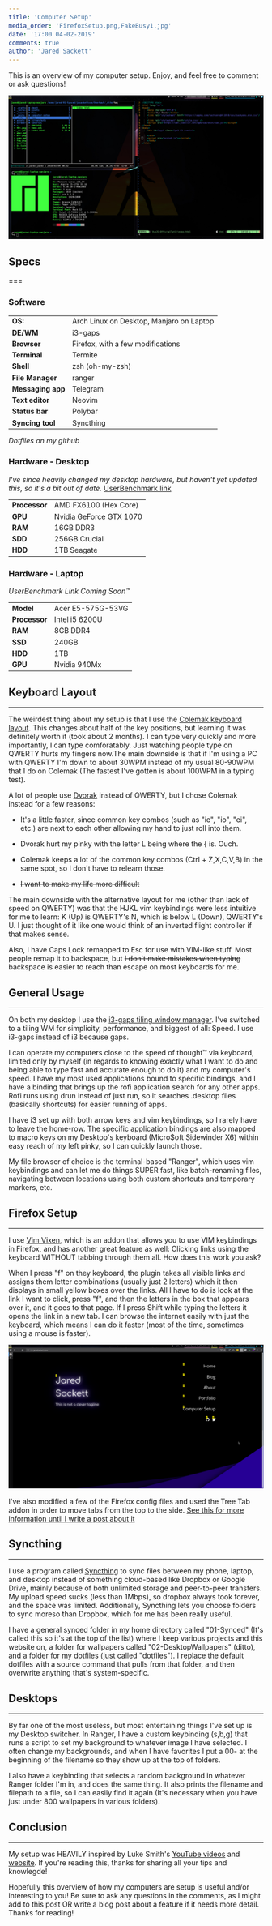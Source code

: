```yaml
---
title: 'Computer Setup'
media_order: 'FirefoxSetup.png,FakeBusy1.jpg'
date: '17:00 04-02-2019'
comments: true
author: 'Jared Sackett'
---
```


This is an overview of my computer setup. Enjoy, and feel free to comment or ask questions!

![Fake Busy 1](FakeBusy1.jpg)

## Specs
===
### Software

|    |    |
|  :-----          |  :-----          |
|  **OS:** |  Arch Linux on Desktop, Manjaro on Laptop |
|  **DE/WM** |  i3-gaps |
|  **Browser** |  Firefox, with a few modifications |
|  **Terminal** |  Termite |
|  **Shell** |  zsh (oh-my-zsh) |
|  **File Manager** | ranger |
|  **Messaging app**  | Telegram  |
|  **Text editor**  |  Neovim  |
|  **Status bar**  |  Polybar  |
|  **Syncing tool**  |  Syncthing  |

*Dotfiles on my github*

### Hardware - Desktop
_I've since heavily changed my desktop hardware, but haven't yet updated this, so it's a bit out of date._
[UserBenchmark link](https://www.userbenchmark.com/UserRun/3274789)

|    |    |
|  :-----          |  :-----          |
| __Processor__ | AMD FX6100 (Hex Core) |
| __GPU__ | Nvidia GeForce GTX 1070 |
| __RAM__ | 16GB DDR3 |
| __SDD__ | 256GB Crucial |
| __HDD__ | 1TB Seagate |

### Hardware - Laptop
*UserBenchmark Link Coming Soon&trade;*

|    |    |
|  :-----          |  :-----          |
| __Model__ | Acer E5-575G-53VG |
| __Processor__ | Intel i5 6200U |
| __RAM__ | 8GB DDR4 |
| __SSD__ | 240GB |
| __HDD__ | 1TB |
| __GPU__ | Nvidia 940Mx |


## Keyboard Layout
* * *
The weirdest thing about my setup is that I use the [Colemak keyboard layout](https://colemak.com/). This changes about half of the key positions, but learning it was definitely worth it (took about 2 months). I can type very quickly and more importantly, I can type comforatably. Just watching people type on QWERTY hurts my fingers now.The main downside is that if I'm using a PC with QWERTY I'm down to about 30WPM instead of my usual 80-90WPM that I do on Colemak (The fastest I've gotten is about 100WPM in a typing test). 

A lot of people use [Dvorak](https://www.dvorak-keyboard.com/) instead of QWERTY, but I chose Colemak instead for a few reasons:

* It's a little faster, since common key combos (such as "ie", "io", "ei", etc.) are next to each other allowing my hand to just roll into them.

* Dvorak hurt my pinky with the letter L being where the { is. Ouch.

* Colemak keeps a lot of the common key combos (Ctrl + Z,X,C,V,B) in the same spot, so I don't have to relearn those.

* ~~I want to make my life more difficult~~

The main downside with the alternative layout for me (other than lack of speed on QWERTY) was that the HJKL vim keybindings were less intuitive for me to learn: K (Up) is QWERTY's N, which is below L (Down), QWERTY's U. I just thought of it like one would think of an inverted flight controller if that makes sense.

Also, I have Caps Lock remapped to Esc for use with VIM-like stuff. Most people remap it to backspace, but ~~I don't make mistakes when typing~~ backspace is easier to reach than escape on most keyboards for me.

## General Usage
* * *

On both my desktop I use the [i3-gaps tiling window manager](https://github.com/Airblader/i3). I've switched to a tiling WM for simplicity, performance, and biggest of all: Speed. I use i3-gaps instead of i3 because gaps.

I can operate my computers close to the speed of thought&trade; via keyboard, limited only by myself (in regards to knowing exactly what I want to do and being able to type fast and accurate enough to do it) and my computer's speed. I have my most used applications bound to specific bindings, and I have a binding that brings up the rofi application search for any other apps. Rofi runs using drun instead of just run, so it searches .desktop files (basically shortcuts) for easier running of apps.

I have i3 set up with both arrow keys and vim keybindings, so I rarely have to leave the home-row. The specific application bindings are also mapped to macro keys on my Desktop's keyboard (Micro$oft Sidewinder X6) within easy reach of my left pinky, so I can quickly launch those.

My file browser of choice is the terminal-based "Ranger", which uses vim keybindings and can let me do things SUPER fast, like batch-renaming files, navigating between locations using both custom shortcuts and temporary markers, etc.

## Firefox Setup
* * *
I use [Vim Vixen](https://github.com/ueokande/vim-vixen), which is an addon that allows you to use VIM keybindings in Firefox, and has another great feature as well: Clicking links using the keyboard WITHOUT tabbing through them all. How does this work you ask?

When I press "f" on they keyboard, the plugin takes all visible links and assigns them letter combinations (usually just 2 letters) which it then displays in small yellow boxes over the links. All I have to do is look at the link I want to click, press "f", and then the letters in the box that appears over it, and it goes to that page. If I press Shift while typing the letters it opens the link in a new tab. I can browse the internet easily with just the keyboard, which means I can do it faster (most of the time, sometimes using a mouse is faster).

![Firefox Setup](FirefoxSetup.png)

I've also modified a few of the Firefox config files and used the Tree Tab addon in order to move tabs from the top to the side. [See this for more information until I write a post about it](https://gitlab.com/t60r/dotfiles/wikis/home#firefox-setup)

## Syncthing
* * *

I use a program called [Syncthing](https://syncthing.net/) to sync files between my phone, laptop, and desktop instead of something cloud-based like Dropbox or Google Drive, mainly because of both unlimited storage and peer-to-peer transfers. My upload speed sucks (less than 1Mbps), so dropbox always took forever, and the space was limited. Additionally, Syncthing lets you choose folders to sync moreso than Dropbox, which for me has been really useful.

I have a general synced folder in my home directory called "01-Synced" (It's called this so it's at the top of the list) where I keep various projects and this website on, a folder for wallpapers called "02-DesktopWallpapers" (ditto), and a folder for my dotfiles (just called "dotfiles"). I replace the default dotfiles with a source command that pulls from that folder, and then overwrite anything that's system-specific.

## Desktops
* * *

By far one of the most useless, but most entertaining things I've set up is my Desktop switcher. In Ranger, I have a custom keybinding (s,b,g) that runs a script to set my background to whatever image I have selected. I often change my backgrounds, and when I have favorites I put a 00- at the beginning of the filename so they show up at the top of folders.

I also have a keybinding that selects a random background in whatever Ranger folder I'm in, and does the same thing. It also prints the filename and filepath to a file, so I can easily find it again (It's necessary when you have just under 800 wallpapers in various folders).

## Conclusion 
* * *

My setup was HEAVILY inspired by Luke Smith's [YouTube videos](https://www.youtube.com/channel/UC2eYFnH61tmytImy1mTYvhA) and [website](https://lukesmith.xyz). If you're reading this, thanks for sharing all your tips and knowlegde!

Hopefully this overview of how my computers are setup is useful and/or interesting to you! Be sure to ask any questions in the comments, as I might add to this post OR write a blog post about a feature if it needs more detail. Thanks for reading!